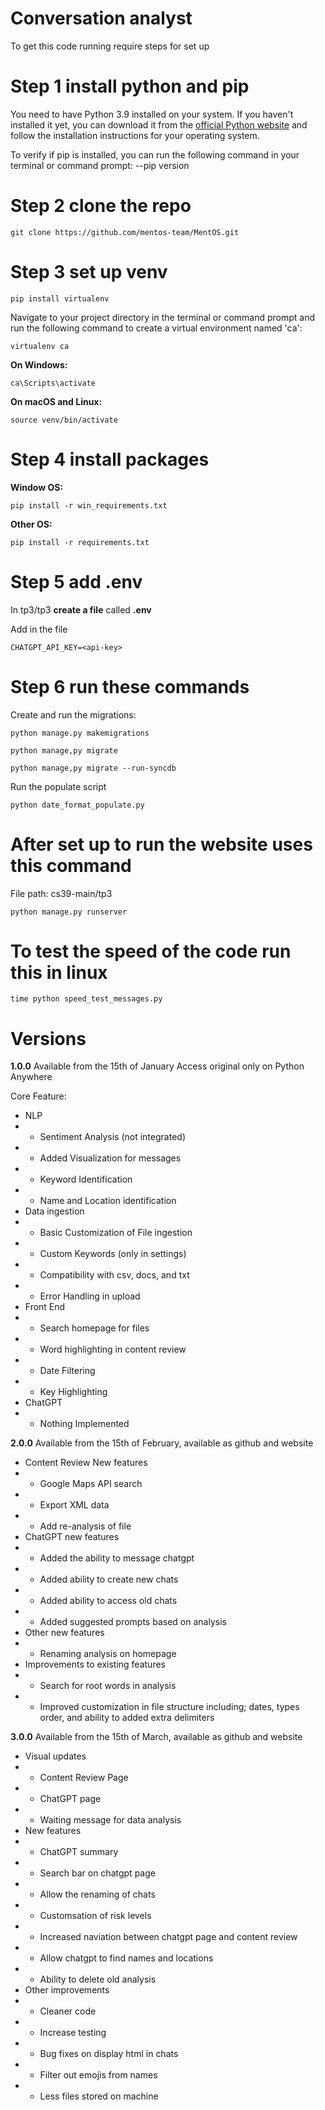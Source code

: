 # Conversation analyst

To get this code running require steps for set up

# Step 1 install python and pip
You need to have Python 3.9 installed on your system. If you haven't installed it yet, you can download it from the [official Python website](https://www.python.org/downloads/) and follow the installation instructions for your operating system.

To verify if pip is installed, you can run the following command in your terminal or command prompt:
    --pip version


# Step 2 clone the repo

    git clone https://github.com/mentos-team/MentOS.git

# Step 3 set up venv

    pip install virtualenv

Navigate to your project directory in the terminal or command prompt and run the following command to create a virtual environment named 'ca':


    virtualenv ca

**On Windows:**


    ca\Scripts\activate

**On macOS and Linux:**

    source venv/bin/activate


# Step 4 install packages
**Window OS:**

    pip install -r win_requirements.txt

**Other OS:**

    pip install -r requirements.txt


# Step 5 add .env

In tp3/tp3 **create a file** called **.env**

Add in the file

    CHATGPT_API_KEY=<api-key>

# Step 6 run these commands
Create and run the migrations:

    python manage.py makemigrations
    
    python manage,py migrate
    
    python manage,py migrate --run-syncdb

Run the populate script

    python date_format_populate.py


# After set up to run the website uses this command
File path: cs39-main/tp3

    python manage.py runserver

# To test the speed of the code run this in linux
    
    time python speed_test_messages.py


# Versions

  

**1.0.0**
Available from the 15th of January
Access original only on Python Anywhere

Core Feature:
- NLP
- - Sentiment Analysis (not integrated)
- - Added Visualization for messages
- - Keyword Identification
- - Name and Location identification
- Data ingestion
- - Basic Customization of File ingestion
- - Custom Keywords (only in settings)
- - Compatibility with csv, docs, and txt
- - Error Handling in upload
- Front End
- - Search homepage for files
- - Word highlighting in content review
- - Date Filtering 
- - Key Highlighting
- ChatGPT
- - Nothing Implemented
  
**2.0.0**
Available from the 15th of February, available as github and website
- Content Review New features
- - Google Maps API search
- - Export XML data
- - Add re-analysis of file
- ChatGPT new features
- - Added the ability to message chatgpt
- - Added ability to create new chats
- - Added ability to access old chats
- - Added suggested prompts based on analysis
- Other new features
- - Renaming analysis on homepage
- Improvements to existing features
- - Search for root words in analysis
- - Improved customization in file structure including; dates, types order, and ability to added extra delimiters

**3.0.0**
Available from the 15th of March, available as github and website
- Visual updates
- - Content Review Page
- - ChatGPT page
- - Waiting message for data analysis 
- New features
- - ChatGPT summary
- - Search bar on chatgpt page
- - Allow the renaming of chats
- - Customsation of risk levels
- - Increased naviation between chatgpt page and content review
- - Allow chatgpt to find names and locations
- - Ability to delete old analysis
- Other improvements
- - Cleaner code
- - Increase testing
- - Bug fixes on display html in chats
- - Filter out emojis from names
- - Less files stored on machine